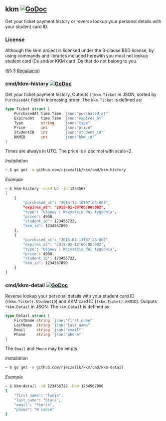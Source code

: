 kkm [![GoDoc](https://godoc.org/github.com/rjeczalik/kkm?status.svg)](https://godoc.org/github.com/rjeczalik/kkm)
---

Get your ticket payment history or reverse lookup your personal details with your student card ID.

### License

Although the kkm project is licensed under the 3-clause BSD license, by using commands and libraries included herewith you must not lookup student card IDs and/or KKM card IDs that do not belong to you.

(§5.3 [Regulamin](https://ebilet.kkm.krakow.pl/ebilet/Content/Files/REGULAMIN.pdf))

### cmd/kkm-history [![GoDoc](https://godoc.org/github.com/rjeczalik/kkm/cmd/kkm-history?status.svg)](https://godoc.org/github.com/rjeczalik/kkm/cmd/kkm-history)

Get your ticket payment history. Outputs `[]kkm.Ticket` in JSON, sorted by `PurchasedAt` field in increasing order. The `kkm.Ticket` is defined as:

```go
type Ticket struct {
	PurchasedAt time.Time `json:"purchased_at"`
	ExpiredAt   time.Time `json:"expires_at"`
	Type        string    `json:"type"`
	Price       int       `json:"price"`
	StudentID   int       `json:"student_id"`
	KKMID       int       `json:"kkm_id"`
}
```

Times are always in UTC. The price is a decimal with scale=2.

*Installation*

```bash
~ $ go get -u github.com/rjeczalik/kkm/cmd/kkm-history
```

*Example*

```bash
~ $ kkm-history -card UJ -id 1234567
[
	{
		"purchased_at": "2014-12-10T07:04:00Z",
		"expires_at": "2015-01-09T00:00:00Z",
		"type": "Ulgowy | Wszystkie dni tygodnia",
		"price": 4900,
		"student_id": 123456722,
		"kkm_id": 1234567890
	},
	{
		"purchased_at": "2015-01-13T07:25:00Z",
		"expires_at": "2015-02-12T00:00:00Z",
		"type": "Ulgowy | Wszystkie dni tygodnia",
		"price": 4900,
		"student_id": 123456722,
		"kkm_id": 1234567890
	}
]
```

### cmd/kkm-detail [![GoDoc](https://godoc.org/github.com/rjeczalik/kkm/cmd/kkm-history?status.svg)](https://godoc.org/github.com/rjeczalik/kkm/cmd/kkm-history)

Reverse lookup your personal details with your student card ID (`(kkm.Ticket).StudentID`) and KKM card ID (`(kkm.Ticket).KKMID`). Outputs `*kkm.Detail` in JSON. The `kkm.Detail` is defined as:

```go
type Detail struct {
	FirstName string `json:"first_name"`
	LastName  string `json:"last_name"`
	Email     string `json:"email"`
	Phone     string `json:"phone"`
}
```

The `Email` and `Phone` may be empty.

*Installation*

```bash
~ $ go get -u github.com/rjeczalik/kkm/cmd/kkm-detail
```

*Example*

```bash
~ $ kkm-detail -id 123456722 -kkm 1234567890
{
	"first_name": "Twoja",
	"last_name": "Stara",
	"email": "Pierze",
	"phone": "W rzece"
}
```
